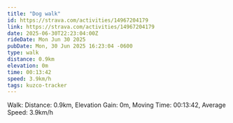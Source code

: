 ```yaml
---
title: "Dog walk"
id: https://strava.com/activities/14967204179
link: https://strava.com/activities/14967204179
date: 2025-06-30T22:23:04:00Z
rideDate: Mon Jun 30 2025
pubDate: Mon, 30 Jun 2025 16:23:04 -0600
type: walk
distance: 0.9km
elevation: 0m
time: 00:13:42
speed: 3.9km/h
tags: kuzco-tracker
---
```

Walk: Distance: 0.9km, Elevation Gain: 0m, Moving Time: 00:13:42, Average Speed: 3.9km/h